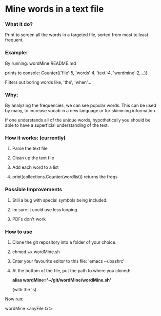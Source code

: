 # Mine words in a text file

### What it do?
Print to screen all the words in a targeted file, sorted from most to least frequent.

### Example:
By running: wordMine README.md

prints to console: Counter({'file':5, 'words':4, 'text':4, 'wordmine':2,...})

Filters out boring words like, 'the', 'when'...

### Why:
By analyzing the frequencies,
we can see popular words.
This can be used by many,
to increase vocab in
a new language or for
skimming information.

If one understands all of the unique words,
hypothetically you should be able to have
a superficial understanding of the text.


### How it works: (currently)

1. Parse the text file

2. Clean up the text file

3. Add each word to a list

4. print(collections.Counter(wordlist)) returns the freqs


### Possible Improvements
1. Still a bug with special symbols being included.

2. Im sure it could use less looping.

3. PDFs don't work

### How to use
1. Clone the git repository into a folder of your choice.

2. chmod +x wordMine.sh

3. Enter your favourite editor to this file: 'emacs ~/.bashrc'

4. At the bottom of the file, put the path to where you cloned:
   
   __alias wordMine='~/git/wordMine/wordMine.sh'__

   (with the 's)

Now run:

wordMine <anyFile.txt>